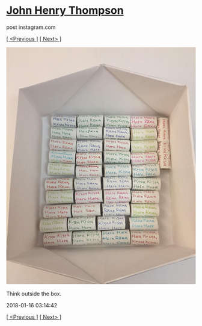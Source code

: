 # [John Henry Thompson](../README.md)
post instagram.com

[[ <Previous ]](2018-02-01-2.md) [[ Next> ]](2018-01-16-2.md)

[![](../media/2018-01-16/Think-outside-the-box.jpg)](../README.md)

Think outside the box.

2018-01-16 03:14:42

[[ <Previous ]](2018-02-01-2.md) [[ Next> ]](2018-01-16-2.md)